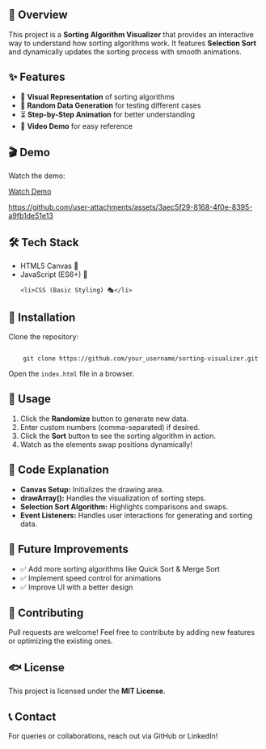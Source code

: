 <h2>📌 Overview</h2>
<p>This project is a <b>Sorting Algorithm Visualizer</b> that provides an interactive way to understand how sorting algorithms work. It features <b>Selection Sort</b> and dynamically updates the sorting process with smooth animations.</p>

<h2>✨ Features</h2>
<ul>
    <li>🎨 <b>Visual Representation</b> of sorting algorithms</li>
    <li>🔄 <b>Random Data Generation</b> for testing different cases</li>
    <li>⏳ <b>Step-by-Step Animation</b> for better understanding</li>
    <li>🎥 <b>Video Demo</b> for easy reference</li>
</ul>

<h2>🎬 Demo</h2>
<p>Watch the demo:</p>
<a href="C:\Users\hp\AppData\Roaming\Wondershare\Wondershare Filmora\Projects">Watch Demo</a>


https://github.com/user-attachments/assets/3aec5f29-8168-4f0e-8395-a9fb1de51e13
<h2>🛠 Tech Stack</h2>
<ul>
    <li>HTML5 Canvas 🎨</li>
    <li>JavaScript (ES6+) 🚀</li>

    <li>CSS (Basic Styling) 🎭</li>
</ul>

<h2>🚀 Installation</h2>
<p>Clone the repository:</p>
<code>
    git clone https://github.com/your_username/sorting-visualizer.git
</code>
<p>Open the <code>index.html</code> file in a browser.</p>

<h2>🎯 Usage</h2>
<ol>
    <li>Click the <b>Randomize</b> button to generate new data.</li>
    <li>Enter custom numbers (comma-separated) if desired.</li>
    <li>Click the <b>Sort</b> button to see the sorting algorithm in action.</li>
    <li>Watch as the elements swap positions dynamically!</li>
</ol>

<h2>📝 Code Explanation</h2>
<ul>
    <li><b>Canvas Setup:</b> Initializes the drawing area.</li>
    <li><b>drawArray():</b> Handles the visualization of sorting steps.</li>
    <li><b>Selection Sort Algorithm:</b> Highlights comparisons and swaps.</li>
    <li><b>Event Listeners:</b> Handles user interactions for generating and sorting data.</li>
</ul>

<h2>🚀 Future Improvements</h2>
<ul>
    <li>✅ Add more sorting algorithms like Quick Sort & Merge Sort</li>
    <li>✅ Implement speed control for animations</li>
    <li>✅ Improve UI with a better design</li>
</ul>

<h2>🤝 Contributing</h2>
<p>Pull requests are welcome! Feel free to contribute by adding new features or optimizing the existing ones.</p>

<h2>🐟 License</h2>
<p>This project is licensed under the <b>MIT License</b>.</p>

<h2>📞 Contact</h2>
<p>For queries or collaborations, reach out via GitHub or LinkedIn!</p>

